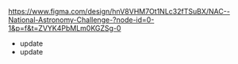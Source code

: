 https://www.figma.com/design/hnV8VHM7Ot1NLc32fTSuBX/NAC--National-Astronomy-Challenge-?node-id=0-1&p=f&t=ZVYK4PbMLm0KGZSg-0
+ update
+ update
